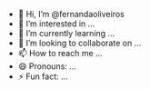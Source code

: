 - 👋 Hi, I’m @fernandaoliveiros
- 👀 I’m interested in ...
- 🌱 I’m currently learning ...
- 💞️ I’m looking to collaborate on ...
- 📫 How to reach me ...
- 😄 Pronouns: ...
- ⚡ Fun fact: ...

<!---
fernandaoliveiros/fernandaoliveiros is a ✨ special ✨ repository because its `README.md` (this file) appears on your GitHub profile.
You can click the Preview link to take a look at your changes.
--->

